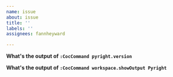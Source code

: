 ```yaml
---
name: issue
about: issue
title: ''
labels: ''
assignees: fannheyward

---
```


**What's the output of `:CocCommand pyright.version`**


**What's the output of `:CocCommand workspace.showOutput Pyright`**
